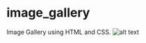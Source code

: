 # image_gallery
Image Gallery using HTML and CSS.
![alt text](https://raw.githubusercontent.com/username/projectname/branch/path/to/img.png)
